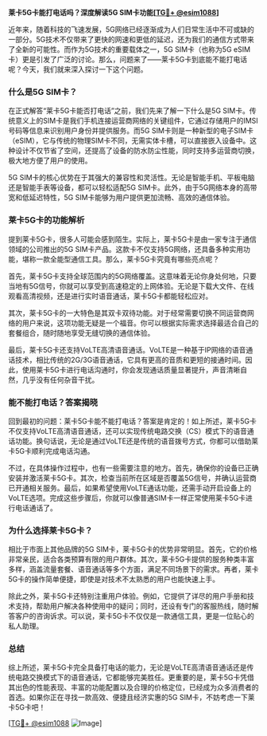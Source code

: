 **莱卡5G卡能打电话吗？深度解读5G SIM卡功能[[TG💪+ @esim1088](https://t.me/s/esim1088)]**

近年来，随着科技的飞速发展，5G网络已经逐渐成为人们日常生活中不可或缺的一部分。5G技术不仅带来了更快的网速和更低的延迟，还为我们的通信方式带来了全新的可能性。而作为5G技术的重要载体之一，5G SIM卡（也称为5G eSIM卡）更是引发了广泛的讨论。那么，问题来了——莱卡5G卡到底能不能打电话呢？今天，我们就来深入探讨一下这个问题。

### 什么是5G SIM卡？

在正式解答“莱卡5G卡能否打电话”之前，我们先来了解一下什么是5G SIM卡。传统意义上的SIM卡是我们手机连接运营商网络的关键组件，它通过存储用户的IMSI号码等信息来识别用户身份并提供服务。而5G SIM卡则是一种新型的电子SIM卡（eSIM），它与传统的物理SIM卡不同，无需实体卡槽，可以直接嵌入设备中。这种设计不仅节省了空间，还提高了设备的防水防尘性能，同时支持多运营商切换，极大地方便了用户的使用。

5G SIM卡的核心优势在于其强大的兼容性和灵活性。无论是智能手机、平板电脑还是智能手表等设备，都可以轻松适配5G SIM卡。此外，由于5G网络本身的高带宽和低延迟特性，5G SIM卡能够为用户提供更加流畅、高效的通信体验。

### 莱卡5G卡的功能解析

提到莱卡5G卡，很多人可能会感到陌生。实际上，莱卡5G卡是由一家专注于通信领域的公司推出的5G SIM卡产品。这款卡不仅支持5G网络，还具备多种实用功能，堪称一款全能型通信工具。那么，莱卡5G卡究竟有哪些亮点呢？

首先，莱卡5G卡支持全球范围内的5G网络覆盖。这意味着无论你身处何地，只要当地有5G信号，你就可以享受到高速稳定的上网体验。无论是下载大文件、在线观看高清视频，还是进行实时语音通话，莱卡5G卡都能轻松应对。

其次，莱卡5G卡的一大特色是其双卡双待功能。对于经常需要切换不同运营商网络的用户来说，这项功能无疑是一个福音。你可以根据实际需求选择最适合自己的套餐组合，随时随地享受无缝切换的通信体验。

最后，莱卡5G卡还支持VoLTE高清语音通话。VoLTE是一种基于IP网络的语音通话技术，相比传统的2G/3G语音通话，它具有更高的音质和更短的接通时间。因此，使用莱卡5G卡进行电话沟通时，你会发现通话质量显著提升，声音清晰自然，几乎没有任何杂音干扰。

### 能不能打电话？答案揭晓

回到最初的问题：莱卡5G卡能不能打电话？答案是肯定的！如上所述，莱卡5G卡不仅支持VoLTE高清语音通话，还可以实现传统电路交换（CS）模式下的语音通话功能。换句话说，无论是通过VoLTE还是传统的语音拨号方式，你都可以借助莱卡5G卡顺利完成电话沟通。

不过，在具体操作过程中，也有一些需要注意的地方。首先，确保你的设备已正确安装并激活莱卡5G卡。其次，检查当前所在区域是否覆盖5G信号，并确认运营商已开通相关服务。最后，如果希望使用VoLTE通话功能，还需手动开启设备上的VoLTE选项。完成这些步骤后，你就可以像普通SIM卡一样正常使用莱卡5G卡进行电话通话了。

### 为什么选择莱卡5G卡？

相比于市面上其他品牌的5G SIM卡，莱卡5G卡的优势非常明显。首先，它的价格非常亲民，适合各类预算有限的用户群体。其次，莱卡5G卡提供的服务种类丰富多样，涵盖流量套餐、语音通话等多个方面，满足不同场景下的需求。再者，莱卡5G卡的操作简单便捷，即使是对技术不太熟悉的用户也能快速上手。

除此之外，莱卡5G卡还特别注重用户体验。例如，它提供了详尽的用户手册和技术支持，帮助用户解决各种使用中的疑问；同时，还设有专门的客服热线，随时解答客户的咨询诉求。可以说，莱卡5G卡不仅仅是一款通信工具，更是一位贴心的私人助理。

### 总结

综上所述，莱卡5G卡完全具备打电话的能力，无论是VoLTE高清语音通话还是传统电路交换模式下的语音通话，它都能够完美胜任。更重要的是，莱卡5G卡凭借其出色的性能表现、丰富的功能配置以及合理的价格定位，已经成为众多消费者的首选。如果你正在寻找一款高效、便捷且经济实惠的5G SIM卡，不妨考虑一下莱卡5G卡吧！

[[TG💪+ @esim1088](https://t.me/s/esim1088) ![Image](https://i.postimg.cc/4NQfJmqS/Snipaste-2025-05-13-00-14-12.png)]
